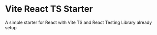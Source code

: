 # Vite React TS Starter

A simple starter for React with Vite TS and React Testing Library already setup
